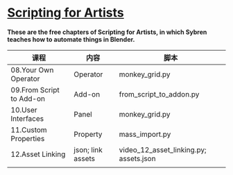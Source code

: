 # [Scripting for Artists](https://www.youtube.com/playlist?list=PLa1F2ddGya_8acrgoQr1fTeIuQtkSd6BW)
**These are the free chapters of Scripting for Artists, in which Sybren teaches how to automate things in Blender.**

| 课程                     | 内容              | 脚本                                   |
| ------------------------ | ----------------- | -------------------------------------- |
| 08.Your Own Operator     | Operator          | monkey_grid.py                         |
| 09.From Script to Add-on | Add-on            | from_script_to_addon.py                |
| 10.User Interfaces       | Panel             | monkey_grid.py                         |
| 11.Custom Properties     | Property          | mass_import.py                         |
| 12.Asset Linking         | json; link assets | video_12_asset_linking.py; assets.json |
|                          |                   |                                        |

